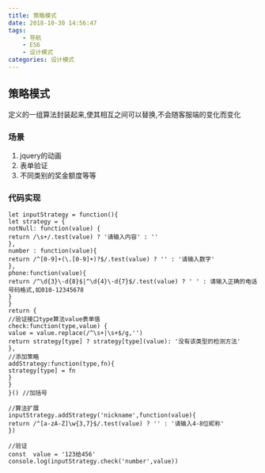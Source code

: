 ```yaml
---
title: 策略模式
date: 2018-10-30 14:56:47
tags:
	- 导航
    - ES6
    - 设计模式
categories: 设计模式
---
```


## 策略模式

定义的一组算法封装起来,使其相互之间可以替换,不会随客服端的变化而变化

###  场景

1. jquery的动画
2. 表单验证
3. 不同类别的奖金额度等等

### 代码实现
    
    let inputStrategy = function(){
    let strategy = {
    notNull: function(value) {
    return /\s+/.test(value) ? '请输入内容' : ''
    },
    number : function(value){
    return /^[0-9]+(\.[0-9]+)?$/.test(value) ? '' : '请输入数字'
    },
    phone:function(value){
    return /^\d{3}\-d{8}$|^\d{4}\-d{7}$/.test(value) ? ' ' : 请输入正确的电话号码格式,如010-12345678
    }
    }
    return {
    //验证接口type算法value表单值
    check:function(type,value) {
    value = value.replace(/^\s+|\s+$/g,'')
    return strategy[type] ? strategy[type](value): '没有该类型的检测方法'
    },
    //添加策略
    addStrategy:function(type,fn){
    strategy[type] = fn
    }
    }
    }() //加括号
    
    //算法扩展
    inputStrategy.addStrategy('nickname',function(value){
    return /^[a-zA-Z]\w{3,7}$/.test(value) ? '' : '请输入4-8位昵称'
    })
    
    //验证
    const  value = '123给456'
    console.log(inputStrategy.check('number',value))